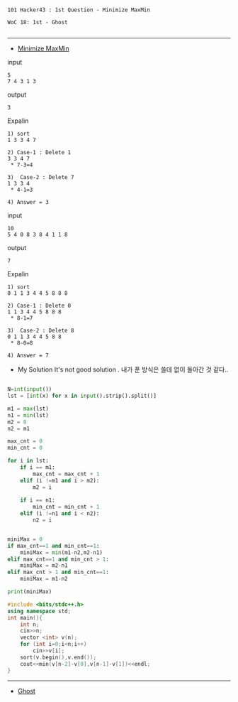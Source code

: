 #

```
101 Hacker43 : 1st Question - Minimize MaxMin

WoC 18: 1st - Ghost


```
---


* [Minimize MaxMin](https://www.hackerrank.com/contests/101hack43/challenges/max-min-difference)

input
```
5
7 4 3 1 3
```
output
```
3
```

Expalin
```
1) sort
1 3 3 4 7

2) Case-1 : Delete 1
3 3 4 7
 * 7-3=4
 
3)  Case-2 : Delete 7
1 3 3 4
 * 4-1=3

4) Answer = 3 
```

input
```
10
5 4 0 8 3 8 4 1 1 8
```
output
```
7
```

Expalin
```
1) sort
0 1 1 3 4 4 5 8 8 8

2) Case-1 : Delete 0
1 1 3 4 4 5 8 8 8
 * 8-1=7
 
3)  Case-2 : Delete 8
0 1 1 3 4 4 5 8 8
 * 8-0=8

4) Answer = 7

```

* My Solution
It's not good solution . 내가 푼 방식은 쓸데 없이 돌아간 것 같다..

```python

N=int(input())
lst = [int(x) for x in input().strip().split()]

m1 = max(lst)
n1 = min(lst)
m2 = 0
n2 = m1

max_cnt = 0
min_cnt = 0

for i in lst:
    if i == m1:
        max_cnt = max_cnt + 1
    elif (i !=m1 and i > m2): 
        m2 = i
        
    if i == n1:
        min_cnt = min_cnt + 1
    elif (i !=n1 and i < n2):
        n2 = i


miniMax = 0
if max_cnt==1 and min_cnt==1:
    miniMax = min(m1-n2,m2-n1)
elif max_cnt==1 and min_cnt > 1:
    miniMax = m2-n1
elif max_cnt > 1 and min_cnt==1:
    miniMax = m1-n2

print(miniMax)
```


```cpp
#include <bits/stdc++.h>
using namespace std;
int main(){
    int n;
    cin>>n;
    vector <int> v(n);
    for (int i=0;i<n;i++)
        cin>>v[i];
    sort(v.begin(),v.end());
    cout<<min(v[n-2]-v[0],v[n-1]-v[1])<<endl;
}

```

---

* [Ghost](https://www.hackerrank.com/contests/w18/challenges/ghosts)
